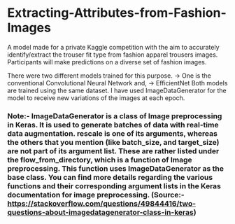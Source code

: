 # Extracting-Attributes-from-Fashion-Images
 
A model made for a private Kaggle competition with the aim to accurately identify/extract the trouser fit type from fashion apparel trousers images. Participants will make predictions on a diverse set of fashion images.

There were two different models trained for this purpose. 
 -> One is the conventional Convolutional Neural Network and,
 -> EfficientNet
Both models are trained using the same dataset. I have used ImageDataGenerator for the model to receive new variations of the images at each epoch.

### Note:- ImageDataGenerator is a class of Image preprocessing in Keras. It is used to generate batches of data with real-time data augmentation. rescale is one of its arguments, whereas the others that you mention (like batch_size, and target_size) are not part of its argument list. These are rather listed under the flow_from_directory, which is a function of Image preprocessing. This function uses ImageDataGenerator as the base class. You can find more details regarding the various functions and their corresponding argument lists in the Keras documentation for image preprocessing. (Source:- https://stackoverflow.com/questions/49844416/two-questions-about-imagedatagenerator-class-in-keras)

